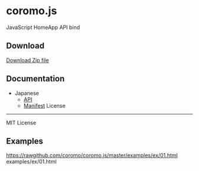 coromo.js
==========
JavaScript HomeApp API bind

Download
--------

[Download Zip file](https://github.com/coromo/coromo.js/archive/master.zip)

Documentation
-------------

- Japanese
    - [API](https://rawgithub.com/coromo/coromo.js/master/doc/index.html)
    - [Manifest](https://github.com/coromo/coromo.js/blob/master/manifest_doc/README.md)
License
-------

MIT License

Examples
-----
<https://rawgithub.com/coromo/coromo.js/master/examples/ex/01.html>
examples/ex/01.html
